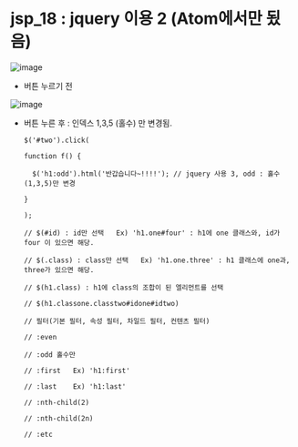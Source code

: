 # jsp_18 : jquery 이용 2 (Atom에서만 됬음)

![image](https://user-images.githubusercontent.com/37132897/158184416-5d6f3bdf-6be1-40cd-92e9-4bc241fbc1d1.png)
- 버튼 누르기 전

![image](https://user-images.githubusercontent.com/37132897/158184443-9f743246-6cd0-465f-bc19-f45b3ceffb91.png)
- 버튼 누른 후 : 인덱스 1,3,5 (홀수) 만 변경됨.


      $('#two').click(

      function f() {
      
        $('h1:odd').html('반갑습니다~!!!!'); // jquery 사용 3, odd : 홀수(1,3,5)만 변경
        
      }
      
      );
      
      // $(#id) : id만 선택   Ex) 'h1.one#four' : h1에 one 클래스와, id가 four 이 있으면 해당.
      
      // $(.class) : class만 선택   Ex) 'h1.one.three' : h1 클래스에 one과, three가 있으면 해당.
      
      // $(h1.class) : h1에 class의 조합이 된 엘리먼트를 선택
      
      // $(h1.classone.classtwo#idone#idtwo)

      // 필터(기본 필터, 속성 필터, 차일드 필터, 컨텐츠 필터)
      
      // :even
      
      // :odd 홀수만
      
      // :first   Ex) 'h1:first'
      
      // :last    Ex) 'h1:last'
      
      // :nth-child(2)
      
      // :nth-child(2n)
      
      // :etc
